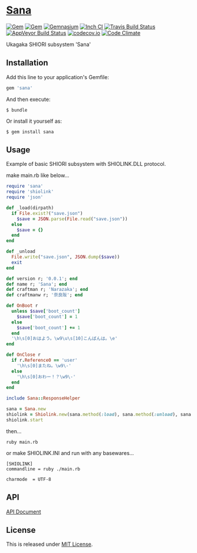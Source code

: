 # [Sana](https://github.com/Narazaka/sana)

[![Gem](https://img.shields.io/gem/v/sana.svg)](https://rubygems.org/gems/sana)
[![Gem](https://img.shields.io/gem/dtv/sana.svg)](https://rubygems.org/gems/sana)
[![Gemnasium](https://gemnasium.com/Narazaka/sana.svg)](https://gemnasium.com/Narazaka/sana)
[![Inch CI](http://inch-ci.org/github/Narazaka/sana.svg)](http://inch-ci.org/github/Narazaka/sana)
[![Travis Build Status](https://travis-ci.org/Narazaka/sana.svg)](https://travis-ci.org/Narazaka/sana)
[![AppVeyor Build Status](https://ci.appveyor.com/api/projects/status/github/Narazaka/sana?svg=true)](https://ci.appveyor.com/project/Narazaka/sana)
[![codecov.io](https://codecov.io/github/Narazaka/sana/coverage.svg?branch=master)](https://codecov.io/github/Narazaka/sana?branch=master)
[![Code Climate](https://codeclimate.com/github/Narazaka/sana/badges/gpa.svg)](https://codeclimate.com/github/Narazaka/sana)

Ukagaka SHIORI subsystem 'Sana'

## Installation

Add this line to your application's Gemfile:

```ruby
gem 'sana'
```

And then execute:

    $ bundle

Or install it yourself as:

    $ gem install sana

## Usage

Example of basic SHIORI subsystem with SHIOLINK.DLL protocol.

make main.rb like below...

```ruby
require 'sana'
require 'shiolink'
require 'json'

def _load(dirpath)
  if File.exist?("save.json")
    $save = JSON.parse(File.read("save.json"))
  else
    $save = {}
  end
end

def _unload
  File.write("save.json", JSON.dump($save))
  exit
end

def version r; '0.0.1'; end
def name r; 'Sana'; end
def craftman r; 'Narazaka'; end
def craftmanw r; '奈良阪'; end

def OnBoot r
  unless $save['boot_count']
    $save['boot_count'] = 1
  else
    $save['boot_count'] += 1
  end
  '\h\s[0]おはよう。\w9\u\s[10]こんばんは。\e'
end

def OnClose r
  if r.Reference0 == 'user'
    '\h\s[0]またね。\w9\-'
  else
    '\h\s[0]おわー！？\w9\-'
  end
end

include Sana::ResponseHelper

sana = Sana.new
shiolink = Shiolink.new(sana.method(:load), sana.method(:unload), sana.method(:request))
shiolink.start
```

then...

```
ruby main.rb
```

or make SHIOLINK.INI and run with any basewares...

```
[SHIOLINK]
commandline = ruby ./main.rb

charmode  = UTF-8
```

## API

[API Document](http://www.rubydoc.info/github/Narazaka/sana)

## License

This is released under [MIT License](http://narazaka.net/license/MIT?2016).
